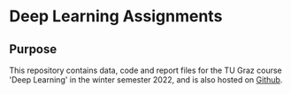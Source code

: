 # Deep Learning Assignments
## Purpose
This repository contains data, code and report files for the TU Graz course 'Deep Learning'
in the winter semester 2022, and 
is also hosted on [Github](https://github.com/richy330/Deep-Learning-2022).


